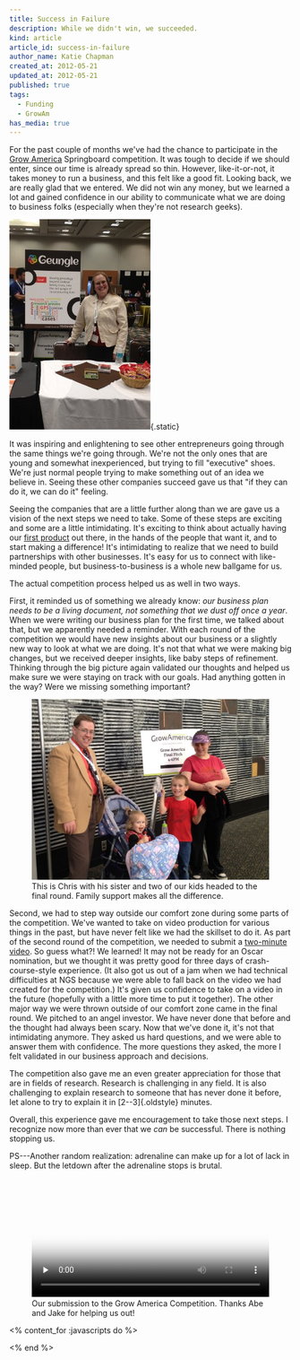 ```yaml
---
title: Success in Failure
description: While we didn't win, we succeeded.
kind: article
article_id: success-in-failure
author_name: Katie Chapman
created_at: 2012-05-21
updated_at: 2012-05-21
published: true
tags:
  - Funding
  - GrowAm
has_media: true
---
```


For the past couple of months we've had the chance to participate in the [Grow
America] Springboard competition. It was tough to decide if we should enter,
since our time is already spread so thin. However, like-it-or-not, it takes
money to run a business, and this felt like a good fit. Looking back, we are
really glad that we entered. We did not win any money, but we learned a lot and
gained confidence in our ability to communicate what we are doing to business
folks (especially when they're not research geeks).

<!--MORE-->

<div class="aside">

![Katie at our half-table during the Grow America competition](growam2012-katie.jpg){.static}

</div>


It was inspiring and enlightening to see other entrepreneurs going through the
same things we're going through. We're not the only ones that are young and
somewhat inexperienced, but trying to fill "executive" shoes. We're just normal
people trying to make something out of an idea we believe in. Seeing these
other companies succeed gave us that "if they can do it, we can do it" feeling.

Seeing the companies that are a little further along than we are gave us a
vision of the next steps we need to take. Some of these steps are exciting and
some are a little intimidating. It's exciting to think about actually having
our [first product][Geungle] out there, in the hands of the people that want
it, and to start making a difference! It's intimidating to realize that we need
to build partnerships with other businesses. It's easy for us to connect with
like-minded people, but business-to-business is a whole new ballgame for us.

The actual competition process helped us as well in two ways.

First, it reminded us of something we already know: *our business plan needs to
be a living document, not something that we dust off once a year*. When we were
writing our business plan for the first time, we talked about that, but we
apparently needed a reminder. With each round of the competition we would have
new insights about our business or a slightly new way to look at what we are
doing. It's not that what we were making big changes, but we received deeper
insights, like baby steps of refinement. Thinking through the big picture again
validated our thoughts and helped us make sure we were staying on track with
our goals. Had anything gotten in the way? Were we missing something important?

<figure class="img">
  <img data-no-retina class="static" alt="Chris, two kids, and a sister on the way to the final round" src="growam2012-chrisandothers.jpg" />
  <figcaption>This is Chris with his sister and two of our kids headed to the final round. Family support makes all the difference.</figcaption>
</figure>

Second, we had to step way outside our comfort zone during some parts of the
competition. We've wanted to take on video production for various things in the
past, but have never felt like we had the skillset to do it. As part of the
second round of the competition, we needed to submit a [two-minute video](#growam-video).
So guess what?! We learned! It may not be ready for an Oscar nomination, but we
thought it was pretty good for three days of crash-course-style experience. (It
also got us out of a jam when we had technical difficulties at NGS because we
were able to fall back on the video we had created for the competition.) It's
given us confidence to take on a video in the future (hopefully with a little
more time to put it together). The other major way we were thrown outside of
our comfort zone came in the final round.  We pitched to an angel investor. We
have never done that before and the thought had always been scary. Now that
we've done it, it's not that intimidating anymore. They asked us hard
questions, and we were able to answer them with confidence. The more questions
they asked, the more I felt validated in our business approach and decisions.

The competition also gave me an even greater appreciation for those that are in
fields of research. Research is challenging in any field. It is also
challenging to explain research to someone that has never done it before, let
alone to try to explain it in [2--3]{.oldstyle} minutes.

Overall, this experience gave me encouragement to take those next steps. I
recognize now more than ever that we *can* be successful. There is nothing
stopping us.

PS---Another random realization: adrenaline can make up for a lot of lack in
sleep. But the letdown after the adrenaline stops is brutal.

<figure id="growam-video">
  <video style="width:100%;height:100%;" poster="growam2012.jpg" controls="controls" preload="none">
    <source type="video/mp4" src="growam2012.mp4" />
    <source type="video/webm" src="growam2012.webm" />
    <source type="video/ogg" src="growam2012.ogv" />
  </video>
  <figcaption>Our submission to the Grow America Competition. Thanks Abe and Jake for helping us out!</figcaption>
</figure>

[Grow America]: <http://web.archive.org/web/20120621062316/http://www.growam.com/> "Grow America via the Wayback Machine"
[Geungle]: </solutions/projects/geungle/> "Pentandra → Solutions → Geungle"

<% content_for :javascripts do %>
<script>
  $('document').ready(function() {
    $('video').mediaelementplayer();
  });
</script>
<% end %>
